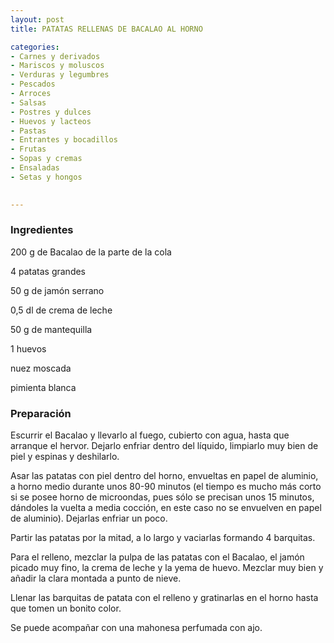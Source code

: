 ```yaml
---
layout: post
title: PATATAS RELLENAS DE BACALAO AL HORNO

categories:
- Carnes y derivados
- Mariscos y moluscos
- Verduras y legumbres
- Pescados
- Arroces
- Salsas
- Postres y dulces
- Huevos y lacteos
- Pastas
- Entrantes y bocadillos
- Frutas
- Sopas y cremas
- Ensaladas
- Setas y hongos
 

---
```

<h3>Ingredientes</h3>

200 g de Bacalao de la parte de la cola

4 patatas grandes

50 g de jamón serrano

0,5 dl de crema de leche

50 g de mantequilla

1 huevos

nuez moscada

pimienta blanca

<h3>Preparación</h3>

Escurrir el Bacalao y llevarlo al fuego, cubierto con agua, hasta que arranque el hervor. Dejarlo enfriar dentro del líquido, limpiarlo muy bien de piel y espinas y deshilarlo.

Asar las patatas con piel dentro del horno, envueltas en papel de aluminio, a horno medio durante unos 80-90 minutos (el tiempo es mucho más corto si se posee horno de microondas, pues sólo se precisan unos 15 minutos, dándoles la vuelta a media cocción, en este caso no se envuelven en papel de aluminio). Dejarlas enfriar un poco.

Partir las patatas por la mitad, a lo largo y vaciarlas formando 4 barquitas.

Para el relleno, mezclar la pulpa de las patatas con el Bacalao, el jamón picado muy fino, la crema de leche y la yema de huevo. Mezclar muy bien y añadir la clara montada a punto de nieve.

Llenar las barquitas de patata con el relleno y gratinarlas en el horno hasta que tomen un bonito color.

Se puede acompañar con una mahonesa perfumada con ajo.

